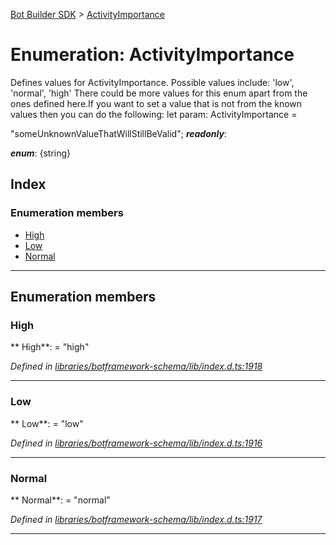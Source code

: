 [Bot Builder SDK](../README.md) > [ActivityImportance](../enums/botbuilder.activityimportance.md)



# Enumeration: ActivityImportance


Defines values for ActivityImportance. Possible values include: 'low', 'normal', 'high' There could be more values for this enum apart from the ones defined here.If you want to set a value that is not from the known values then you can do the following: let param: ActivityImportance =

<activityimportance>"someUnknownValueThatWillStillBeValid";</activityimportance>
*__readonly__*: 

*__enum__*: {string}


## Index

### Enumeration members

* [High](botbuilder.activityimportance.md#high)
* [Low](botbuilder.activityimportance.md#low)
* [Normal](botbuilder.activityimportance.md#normal)



---
## Enumeration members
<a id="high"></a>

###  High

** High**:    = "high"

*Defined in [libraries/botframework-schema/lib/index.d.ts:1918](https://github.com/Microsoft/botbuilder-js/blob/c748a95/libraries/botframework-schema/lib/index.d.ts#L1918)*





___

<a id="low"></a>

###  Low

** Low**:    = "low"

*Defined in [libraries/botframework-schema/lib/index.d.ts:1916](https://github.com/Microsoft/botbuilder-js/blob/c748a95/libraries/botframework-schema/lib/index.d.ts#L1916)*





___

<a id="normal"></a>

###  Normal

** Normal**:    = "normal"

*Defined in [libraries/botframework-schema/lib/index.d.ts:1917](https://github.com/Microsoft/botbuilder-js/blob/c748a95/libraries/botframework-schema/lib/index.d.ts#L1917)*





___


